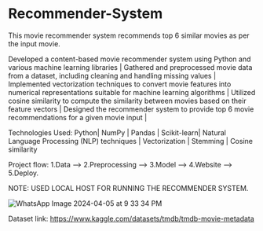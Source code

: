 # Recommender-System
This movie recommender system recommends top 6 similar movies as per the input movie.

Developed a content-based movie recommender system using Python and various machine learning libraries |
Gathered and preprocessed movie data from a dataset, including cleaning and handling missing values |
Implemented vectorization techniques to convert movie features into numerical representations suitable for machine learning algorithms |
Utilized cosine similarity to compute the similarity between movies based on their feature vectors |
Designed the recommender system to provide top 6 movie recommendations for a given movie input |

Technologies Used: Python| NumPy | Pandas | Scikit-learn| Natural Language Processing (NLP) techniques | Vectorization | Stemming | Cosine similarity

Project flow: 1.Data --> 2.Preprocessing --> 3.Model --> 4.Website --> 5.Deploy.

NOTE: USED LOCAL HOST FOR RUNNING THE RECOMMENDER SYSTEM.

![WhatsApp Image 2024-04-05 at 9 33 34 PM](https://github.com/prerakpanwar/Recommender-System/assets/40028120/78516baf-f61e-4728-b432-51b6766d363b)

Dataset link: https://www.kaggle.com/datasets/tmdb/tmdb-movie-metadata
